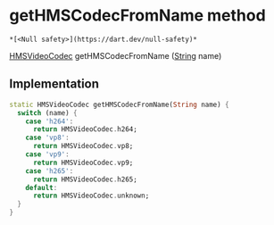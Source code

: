 


# getHMSCodecFromName method




    *[<Null safety>](https://dart.dev/null-safety)*




[HMSVideoCodec](../../hmssdk_flutter/HMSVideoCodec-class.md) getHMSCodecFromName
([String](https://api.flutter.dev/flutter/dart-core/String-class.html) name)








## Implementation

```dart
static HMSVideoCodec getHMSCodecFromName(String name) {
  switch (name) {
    case 'h264':
      return HMSVideoCodec.h264;
    case 'vp8':
      return HMSVideoCodec.vp8;
    case 'vp9':
      return HMSVideoCodec.vp9;
    case 'h265':
      return HMSVideoCodec.h265;
    default:
      return HMSVideoCodec.unknown;
  }
}
```







